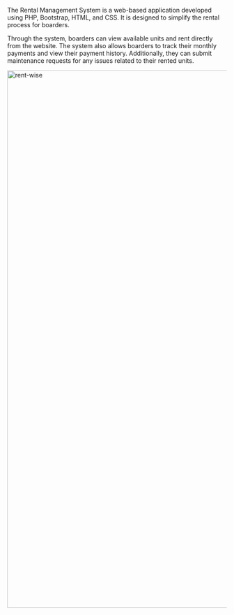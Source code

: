 The Rental Management System is a web-based application developed using PHP, Bootstrap, HTML, and CSS. It is designed to simplify the rental process for boarders.

Through the system, boarders can view available units and rent directly from the website. The system also allows boarders to track their monthly payments and view their payment history. Additionally, they can submit maintenance requests for any issues related to their rented units.
                </p><img width="1911" height="1232" alt="rent-wise" src="https://github.com/user-attachments/assets/f8b1c57e-3b07-4bc9-bba9-d8796079e152" />
